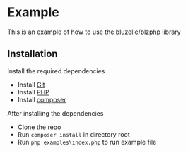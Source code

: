# Example
This is an example of how to use the [bluzelle/blzphp](https://github.com/mul53/blzphp) library

## Installation

Install the required dependencies
- Install [Git](https://gist.github.com/derhuerst/1b15ff4652a867391f03)
- Install [PHP](https://www.php.net/manual/en/install.php)
- Install [composer](https://getcomposer.org/download/)

After installing the dependencies
- Clone the repo
- Run `composer install` in directory root
- Run `php examples\index.php` to run example file
